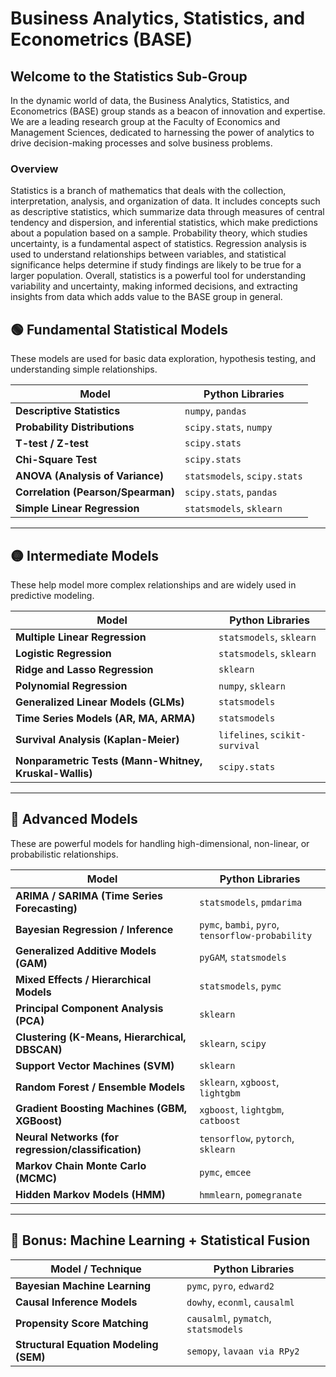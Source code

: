 # Business Analytics, Statistics, and Econometrics (BASE)

## Welcome to the Statistics Sub-Group
In the dynamic world of data, the Business Analytics, Statistics, and Econometrics (BASE) group stands as a beacon of innovation and expertise. We are a leading research group at the Faculty of Economics and Management Sciences, dedicated to harnessing the power of analytics to drive decision-making processes and solve business problems.

### Overview
Statistics is a branch of mathematics that deals with the collection, interpretation, analysis, and organization of data. It includes concepts such as descriptive statistics, which summarize data through measures of central tendency and dispersion, and inferential statistics, which make predictions about a population based on a sample. Probability theory, which studies uncertainty, is a fundamental aspect of statistics. Regression analysis is used to understand relationships between variables, and statistical significance helps determine if study findings are likely to be true for a larger population. Overall, statistics is a powerful tool for understanding variability and uncertainty, making informed decisions, and extracting insights from data which adds value to the BASE group in general.

## 🟢 **Fundamental Statistical Models**

These models are used for basic data exploration, hypothesis testing, and understanding simple relationships.

| Model                             | Python Libraries                 |
|----------------------------------|----------------------------------|
| **Descriptive Statistics**       | `numpy`, `pandas`                |
| **Probability Distributions**    | `scipy.stats`, `numpy`           |
| **T-test / Z-test**              | `scipy.stats`                    |
| **Chi-Square Test**              | `scipy.stats`                    |
| **ANOVA (Analysis of Variance)** | `statsmodels`, `scipy.stats`     |
| **Correlation (Pearson/Spearman)** | `scipy.stats`, `pandas`        |
| **Simple Linear Regression**     | `statsmodels`, `sklearn`         |

---

## 🟡 **Intermediate Models**

These help model more complex relationships and are widely used in predictive modeling.

| Model                                  | Python Libraries                 |
|---------------------------------------|----------------------------------|
| **Multiple Linear Regression**        | `statsmodels`, `sklearn`         |
| **Logistic Regression**               | `statsmodels`, `sklearn`         |
| **Ridge and Lasso Regression**        | `sklearn`                        |
| **Polynomial Regression**             | `numpy`, `sklearn`               |
| **Generalized Linear Models (GLMs)**  | `statsmodels`                    |
| **Time Series Models (AR, MA, ARMA)** | `statsmodels`                    |
| **Survival Analysis (Kaplan-Meier)**  | `lifelines`, `scikit-survival`  |
| **Nonparametric Tests (Mann-Whitney, Kruskal-Wallis)** | `scipy.stats` |

---

## 🔵 **Advanced Models**

These are powerful models for handling high-dimensional, non-linear, or probabilistic relationships.

| Model                                           | Python Libraries                    |
|------------------------------------------------|-------------------------------------|
| **ARIMA / SARIMA (Time Series Forecasting)**   | `statsmodels`, `pmdarima`           |
| **Bayesian Regression / Inference**            | `pymc`, `bambi`, `pyro`, `tensorflow-probability` |
| **Generalized Additive Models (GAM)**          | `pyGAM`, `statsmodels`              |
| **Mixed Effects / Hierarchical Models**        | `statsmodels`, `pymc`               |
| **Principal Component Analysis (PCA)**         | `sklearn`                           |
| **Clustering (K-Means, Hierarchical, DBSCAN)** | `sklearn`, `scipy`                  |
| **Support Vector Machines (SVM)**              | `sklearn`                           |
| **Random Forest / Ensemble Models**            | `sklearn`, `xgboost`, `lightgbm`    |
| **Gradient Boosting Machines (GBM, XGBoost)**  | `xgboost`, `lightgbm`, `catboost`   |
| **Neural Networks (for regression/classification)** | `tensorflow`, `pytorch`, `sklearn` |
| **Markov Chain Monte Carlo (MCMC)**            | `pymc`, `emcee`                     |
| **Hidden Markov Models (HMM)**                 | `hmmlearn`, `pomegranate`           |

---

## 🧠 **Bonus: Machine Learning + Statistical Fusion**

| Model / Technique                   | Python Libraries                  |
|------------------------------------|-----------------------------------|
| **Bayesian Machine Learning**      | `pymc`, `pyro`, `edward2`         |
| **Causal Inference Models**        | `dowhy`, `econml`, `causalml`     |
| **Propensity Score Matching**      | `causalml`, `pymatch`, `statsmodels` |
| **Structural Equation Modeling (SEM)** | `semopy`, `lavaan via RPy2`     |
